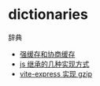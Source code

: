 # dictionaries

辞典

- [强缓存和协商缓存](./resources/强缓存和协商缓存/README.md)
- [js 继承的几种实现方式](./resources/js继承的几种实现方式/README.md)
- [vite-express 实现 gzip](./resources/vite-express-gzip/README.md)
